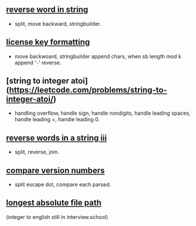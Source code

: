 
## [reverse word in string](https://leetcode.com/problems/reverse-words-in-a-string/) 
- split, move backward, stringbuilder. 

## [license key formatting](https://leetcode.com/problems/license-key-formatting/) 
- move backwoard, stringbuilder append chars, when sb length mod k append '-' reverse.

## [string to integer atoi] (https://leetcode.com/problems/string-to-integer-atoi/) 
- handling overflow, handle sign, handle nondigits, handle leading spaces, handle leading +, handle leading 0.

## [reverse words in a string iii](https://leetcode.com/problems/reverse-words-in-a-string-iii/)
- split, reverse, join.

## [compare version numbers](https://leetcode.com/problems/compare-version-numbers/)
- split escape dot, compare each parsed.

## [longest absolute file path](https://leetcode.com/problems/longest-absolute-file-path/)
(integer to english still in interview.school)